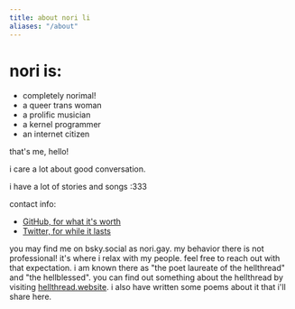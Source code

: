 ```yaml
---
title: about nori li
aliases: "/about"
---
```

# nori is:
- completely norimal!
- a queer trans woman
- a prolific musician
- a kernel programmer
- an internet citizen

that's me, hello!

i care a lot about good conversation.

i have a lot of stories and songs :333

contact info:
- [GitHub, for what it's worth](https://github.com/thenorili)
- [Twitter, for while it lasts](https://twitter.com/thenorili)

you may find me on bsky.social as nori.gay. my behavior there is not professional! it's where i relax with my people. feel free to reach out with that expectation. i am known there as "the poet laureate of the hellthread" and "the hellblessed". you can find out something about the hellthread by visiting [hellthread.website](https://hellthread.website). i also have written some poems about it that i'll share here.